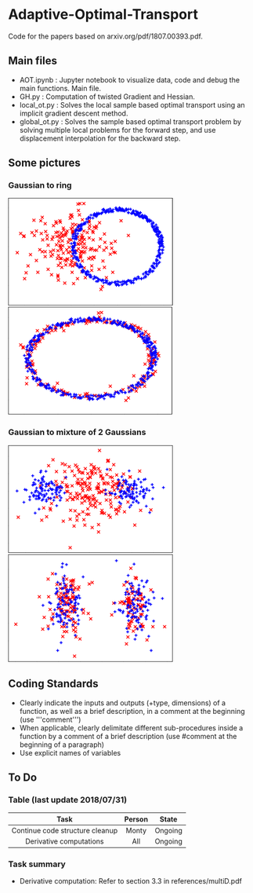 # Adaptive-Optimal-Transport
Code for the papers based on arxiv.org/pdf/1807.00393.pdf.

## Main files
* AOT.ipynb : Jupyter notebook to visualize data, code and debug the main functions. Main file.
* GH.py : Computation of twisted Gradient and Hessian.
* local_ot.py : Solves the local sample based optimal transport using an implicit gradient descent method.
* global_ot.py : Solves the sample based optimal transport problem by solving multiple local problems for the forward step, and use displacement interpolation for the backward step.

## Some pictures
### Gaussian to ring
![Gaussian to ring](/pictures/ex2start.png "Initial configuration")![](/pictures/ex2end.png "Final configuration")

### Gaussian to mixture of 2 Gaussians
![Gaussian to mixture of 2 Gaussians](/pictures/ex3start.png "Initial configuration")![](/pictures/ex3end.png "Final configuration")

## Coding Standards
* Clearly indicate the inputs and outputs (+type, dimensions) of a function, as well as a brief description, in a comment at the beginning (use '''comment''')
* When applicable, clearly delimitate different sub-procedures inside a function by a comment of a brief description (use #comment at the beginning of a paragraph)
* Use explicit names of variables

## To Do 

### Table (last update 2018/07/31)

| Task | Person |     State    |
|:----:|:------:|:------------:|
|   Continue code structure cleanup  |   Monty   |     Ongoing     |
|   Derivative computations  |    All   |   Ongoing    |


### Task summary
* Derivative computation: Refer to section 3.3 in references/multiD.pdf
